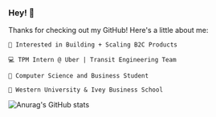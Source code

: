 ### Hey! 👋
Thanks for checking out my GitHub! Here's a little about me:

    🤔 Interested in Building + Scaling B2C Products  

    💻 TPM Intern @ Uber | Transit Engineering Team 

    📕 Computer Science and Business Student

    🏫 Western University & Ivey Business School 


![Anurag's GitHub stats](https://github-readme-stats.vercel.app/api?username=SajinKowserSK&count_private=true&show_icons=true&theme=gruvbox&hide=prs,contribs)

<!--
**SajinKowserSK/SajinKowserSK** is a ✨ _special_ ✨ repository because its `README.md` (this file) appears on your GitHub profile.

Here are some ideas to get you started:

- 🔭 I’m currently working on ...
- 🌱 I’m currently learning ...
- 👯 I’m looking to collaborate on ...
- 🤔 I’m looking for help with ...
- 💬 Ask me about ...
- 📫 How to reach me: ...
- 😄 Pronouns: ...
- ⚡ Fun fact: ...
-->
